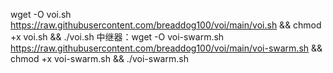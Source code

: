 wget -O voi.sh https://raw.githubusercontent.com/breaddog100/voi/main/voi.sh && chmod +x voi.sh && ./voi.sh
中继器：wget -O voi-swarm.sh https://raw.githubusercontent.com/breaddog100/voi/main/voi-swarm.sh && chmod +x voi-swarm.sh && ./voi-swarm.sh